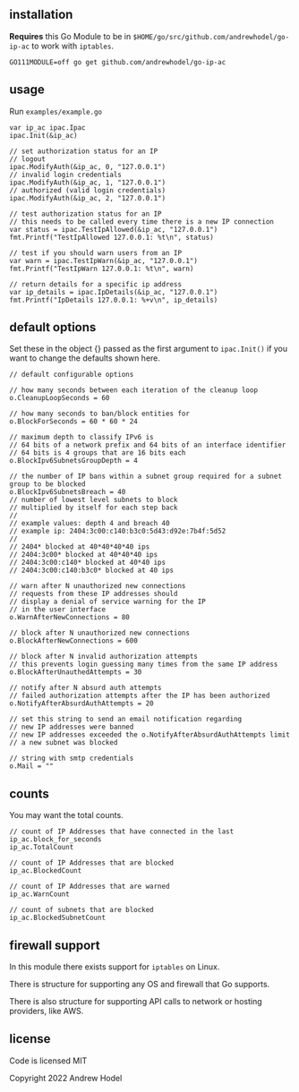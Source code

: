 ## installation

**Requires** this Go Module to be in `$HOME/go/src/github.com/andrewhodel/go-ip-ac` to work with `iptables`.

```
GO111MODULE=off go get github.com/andrewhodel/go-ip-ac
```

## usage

Run `examples/example.go`

```
var ip_ac ipac.Ipac
ipac.Init(&ip_ac)

// set authorization status for an IP
// logout
ipac.ModifyAuth(&ip_ac, 0, "127.0.0.1")
// invalid login credentials
ipac.ModifyAuth(&ip_ac, 1, "127.0.0.1")
// authorized (valid login credentials)
ipac.ModifyAuth(&ip_ac, 2, "127.0.0.1")

// test authorization status for an IP
// this needs to be called every time there is a new IP connection
var status = ipac.TestIpAllowed(&ip_ac, "127.0.0.1")
fmt.Printf("TestIpAllowed 127.0.0.1: %t\n", status)

// test if you should warn users from an IP
var warn = ipac.TestIpWarn(&ip_ac, "127.0.0.1")
fmt.Printf("TestIpWarn 127.0.0.1: %t\n", warn)

// return details for a specific ip address
var ip_details = ipac.IpDetails(&ip_ac, "127.0.0.1")
fmt.Printf("IpDetails 127.0.0.1: %+v\n", ip_details)
```

## default options

Set these in the object {} passed as the first argument to `ipac.Init()` if you want to change the defaults shown here.

```
// default configurable options

// how many seconds between each iteration of the cleanup loop
o.CleanupLoopSeconds = 60

// how many seconds to ban/block entities for
o.BlockForSeconds = 60 * 60 * 24

// maximum depth to classify IPv6 is
// 64 bits of a network prefix and 64 bits of an interface identifier
// 64 bits is 4 groups that are 16 bits each
o.BlockIpv6SubnetsGroupDepth = 4

// the number of IP bans within a subnet group required for a subnet group to be blocked
o.BlockIpv6SubnetsBreach = 40
// number of lowest level subnets to block
// multiplied by itself for each step back
//
// example values: depth 4 and breach 40
// example ip: 2404:3c00:c140:b3c0:5d43:d92e:7b4f:5d52
//
// 2404* blocked at 40*40*40*40 ips
// 2404:3c00* blocked at 40*40*40 ips
// 2404:3c00:c140* blocked at 40*40 ips
// 2404:3c00:c140:b3c0* blocked at 40 ips

// warn after N unauthorized new connections
// requests from these IP addresses should
// display a denial of service warning for the IP
// in the user interface
o.WarnAfterNewConnections = 80

// block after N unauthorized new connections
o.BlockAfterNewConnections = 600

// block after N invalid authorization attempts
// this prevents login guessing many times from the same IP address
o.BlockAfterUnauthedAttempts = 30

// notify after N absurd auth attempts
// failed authorization attempts after the IP has been authorized
o.NotifyAfterAbsurdAuthAttempts = 20

// set this string to send an email notification regarding
// new IP addresses were banned
// new IP addresses exceeded the o.NotifyAfterAbsurdAuthAttempts limit
// a new subnet was blocked

// string with smtp credentials
o.Mail = ""
```

## counts

You may want the total counts.

```
// count of IP Addresses that have connected in the last ip_ac.block_for_seconds
ip_ac.TotalCount

// count of IP Addresses that are blocked
ip_ac.BlockedCount

// count of IP Addresses that are warned
ip_ac.WarnCount

// count of subnets that are blocked
ip_ac.BlockedSubnetCount
```

## firewall support

In this module there exists support for `iptables` on Linux.

There is structure for supporting any OS and firewall that Go supports.

There is also structure for supporting API calls to network or hosting providers, like AWS.

## license

Code is licensed MIT

Copyright 2022 Andrew Hodel
